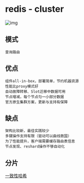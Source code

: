 # redis - cluster

![img](res/redis-cluster.png)

## 模式

    查询路由

## 优点

    组件all-in-box，部署简单，节约机器资源  
    性能比proxy模式好  
    自动故障转移、Slot迁移中数据可用  
    节点增减，每个节点匀一小部分数据
    官方原生集群方案，更新与支持有保障  

## 缺点

    架构比较新，最佳实践较少  
    多键操作支持有限（驱动可以曲线救国）  
    为了性能提升，客户端需要缓存路由表信息  
    节点发现、reshard操作不够自动化  

## 分片

[一致性哈希](algo-DHT.md)